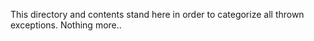 This directory and contents stand here in order to categorize all thrown exceptions. Nothing more..
